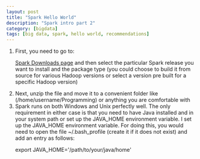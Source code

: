 ```yaml
---
layout: post
title: "Spark Hello World"
description: "Spark intro part 2"
category: [bigdata]
tags: [big data, spark, hello world, recommendations]
---
```


<ol>
<li>First, you need to go to: 


[Spark Downloads page](http://spark.apache.org/downloads.html) and then select the particular Spark release you want to install and the package type (you could choose to build it from source for various Hadoop versions or select a version pre built for a specific Hadoop version)</li>
<li>Next, unzip the file and move it to a convenient folder like (/home/username/Programming) or anything you are comfortable with</li>
<li>Spark runs on both Windows and Unix perfectly well. The only requirement in either case is that you need to have Java installed and in your system path or set up the JAVA_HOME environment variable. I set up the JAVA_HOME environment variable. For doing this, you would need to open the file ~/.bash_profile (create it if it does not exist) and add an entry as follows:


export JAVA_HOME='/path/to/your/java/home'

</li>
</ol>

